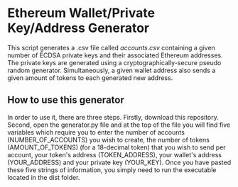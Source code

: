 # Ethereum Wallet/Private Key/Address Generator
This script generates a .csv file called *accounts.csv* containing a given number of ECDSA private keys and their associated Ethereum addresses. The private keys are generated using a cryptographically-secure pseudo random generator. Simultaneously, a given wallet address also sends a given amount of tokens to each generated new address.

## How to use this generator
In order to use it, there are three steps. Firstly, download this repository. Second, open the generator.py file and at the top of the file you will find five variables which require you to enter the number of accounts (NUMBER_OF_ACCOUNTS) you wish to create, the number of tokens (AMOUNT_OF_TOKENS) (for a 18-decimal token) that you wish to send per account, your token's address (TOKEN_ADDRESS), your wallet's address (YOUR_ADDRESS) and your private key (YOUR_KEY). Once you have pasted these five strings of information, you simply need to run the executable located in the dist folder.